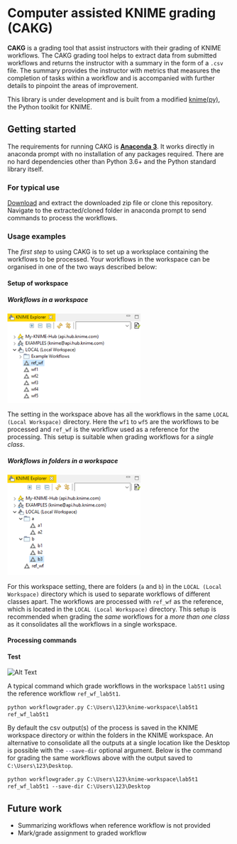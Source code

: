 # Computer assisted KNIME grading (CAKG)

**CAKG** is a grading tool that assist instructors with their grading of KNIME workflows.
The CAKG grading tool helps to extract data from submitted workflows and returns the instructor with a summary in the form of a `.csv` file.
The summary provides the instructor with metrics that measures the completion of tasks within a workflow and is accompanied with further details to pinpoint the areas of improvement.

This library is under development and is built from a modified [knime(py)](https://github.com/knime/knimepy), the Python toolkit for KNIME.

## Getting started

The requirements for running CAKG is [**Anaconda 3**](https://www.anaconda.com/).
It works directly in anaconda prompt with no installation of any packages required. 
There are no hard dependencies other than Python 3.6+ and the Python standard library itself.


### For typical use

[Download](https://github.com/zunction/computer-assisted-knime-grading/archive/refs/heads/main.zip) and extract the downloaded zip file  or clone this repository.
Navigate to the extracted/cloned folder in anaconda prompt to send commands to process the workflows.


### Usage examples

The *first step* to using CAKG is to set up a worksplace containing the workflows to be processed.
Your workflows in the workspace can be organised in one of the two ways described below:

#### Setup of workspace

##### Workflows in a workspace

<img src="/images/gradespace.png" width="300">

The setting in the workspace above has all the workflows in the same `LOCAL (Local Workspace)` directory.
Here the `wf1` to `wf5` are the workflows to be processed and `ref_wf` is the workflow used as a reference for the processing.
This setup is suitable when grading workflows for a *single class*.


##### Workflows in folders in a workspace

<img src="/images/folderspace.png" width="300">

For this workspace setting, there are folders (`a` and `b`) in the `LOCAL (Local Workspace)` directory which is used to separate workflows of different classes apart.
The workflows are processed with `ref_wf` as the reference, which is located in the `LOCAL (Local Workspace)` directory.
This setup is recommended when grading the *same* workflows for a *more than one class* as it consolidates all the workflows in a single workspace.

#### Processing commands

#### Test
![Alt Text](https://media.giphy.com/media/vFKqnCdLPNOKc/giphy.gif)

A typical command which grade workflows in the workspace `lab5t1` using the reference workflow `ref_wf_lab5t1`.

```
python workflowgrader.py C:\Users\123\knime-workspace\lab5t1 ref_wf_lab5t1
```

By default the csv output(s) of the process is saved in the KNIME workspace directory or within the folders in the KNIME workspace.
An alternative to consolidate all the outputs at a single location like the Desktop is possible with the `--save-dir` optional argument.
Below is the command for grading the same workflows above with the output saved to `C:\Users\123\Desktop`.

```
python workflowgrader.py C:\Users\123\knime-workspace\lab5t1 ref_wf_lab5t1 --save-dir C:\Users\123\Desktop
```

## 


## Future work

- Summarizing workflows when reference workflow is not provided
- Mark/grade assignment to graded workflow